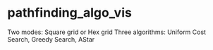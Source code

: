 # pathfinding_algo_vis

Two modes: Square grid or Hex grid
Three algorithms: Uniform Cost Search, Greedy Search, AStar
